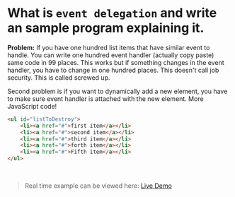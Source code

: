 # What is `event delegation` and write an sample program explaining it.	

**Problem:** If you have one hundred list items that have similar event to handle. You can write one hundred event handler (actually copy paste) same code in 99 places. This works but if something changes in the event handler, you have to change in one hundred places. This doesn't call job security. This is called screwed up.

Second problem is if you want to dynamically add a new element, you have to make sure event handler is attached with the new element. More JavaScript code!

```html
<ul id="listToDestroy">
    <li><a href="#">first item</a></li>
    <li><a href="#">second item</a></li>
    <li><a href="#">third item</a></li>
    <li><a href="#">forth item</a></li>
    <li><a href="#">Fifth item</a></li>
</ul>
```

<br class="my-10"/>

> Real time example can be viewed here: <a href="../practices/A35.html" target="_blank">Live Demo</a>

<template v-slot:refvideo>
    <iframe src="https://www.youtube.com/embed/rEnIfFfi2Wk" allowfullscreen></iframe>
</template>